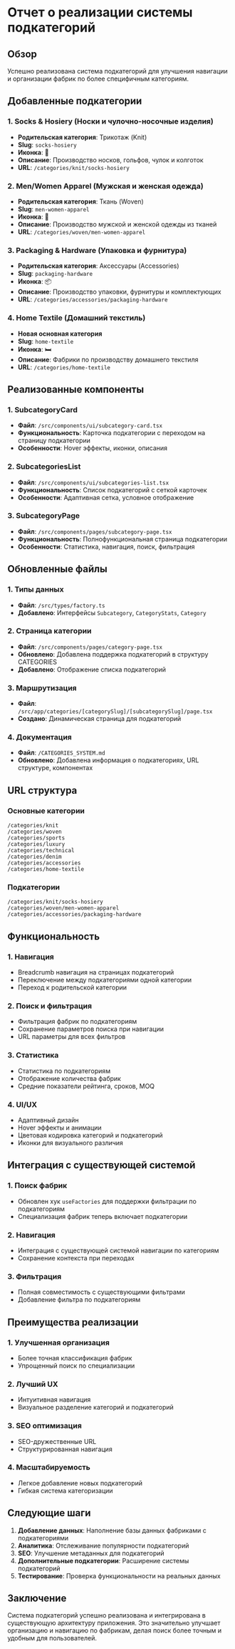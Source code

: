 # Отчет о реализации системы подкатегорий

## Обзор

Успешно реализована система подкатегорий для улучшения навигации и организации фабрик по более специфичным категориям.

## Добавленные подкатегории

### 1. Socks & Hosiery (Носки и чулочно-носочные изделия)
- **Родительская категория**: Трикотаж (Knit)
- **Slug**: `socks-hosiery`
- **Иконка**: 🧦
- **Описание**: Производство носков, гольфов, чулок и колготок
- **URL**: `/categories/knit/socks-hosiery`

### 2. Men/Women Apparel (Мужская и женская одежда)
- **Родительская категория**: Ткань (Woven)
- **Slug**: `men-women-apparel`
- **Иконка**: 👕
- **Описание**: Производство мужской и женской одежды из тканей
- **URL**: `/categories/woven/men-women-apparel`

### 3. Packaging & Hardware (Упаковка и фурнитура)
- **Родительская категория**: Аксессуары (Accessories)
- **Slug**: `packaging-hardware`
- **Иконка**: 📦
- **Описание**: Производство упаковки, фурнитуры и комплектующих
- **URL**: `/categories/accessories/packaging-hardware`

### 4. Home Textile (Домашний текстиль)
- **Новая основная категория**
- **Slug**: `home-textile`
- **Иконка**: 🛏️
- **Описание**: Фабрики по производству домашнего текстиля
- **URL**: `/categories/home-textile`

## Реализованные компоненты

### 1. SubcategoryCard
- **Файл**: `/src/components/ui/subcategory-card.tsx`
- **Функциональность**: Карточка подкатегории с переходом на страницу подкатегории
- **Особенности**: Hover эффекты, иконки, описания

### 2. SubcategoriesList
- **Файл**: `/src/components/ui/subcategories-list.tsx`
- **Функциональность**: Список подкатегорий с сеткой карточек
- **Особенности**: Адаптивная сетка, условное отображение

### 3. SubcategoryPage
- **Файл**: `/src/components/pages/subcategory-page.tsx`
- **Функциональность**: Полнофункциональная страница подкатегории
- **Особенности**: Статистика, навигация, поиск, фильтрация

## Обновленные файлы

### 1. Типы данных
- **Файл**: `/src/types/factory.ts`
- **Добавлено**: Интерфейсы `Subcategory`, `CategoryStats`, `Category`

### 2. Страница категории
- **Файл**: `/src/components/pages/category-page.tsx`
- **Обновлено**: Добавлена поддержка подкатегорий в структуру CATEGORIES
- **Добавлено**: Отображение списка подкатегорий

### 3. Маршрутизация
- **Файл**: `/src/app/categories/[categorySlug]/[subcategorySlug]/page.tsx`
- **Создано**: Динамическая страница для подкатегорий

### 4. Документация
- **Файл**: `/CATEGORIES_SYSTEM.md`
- **Обновлено**: Добавлена информация о подкатегориях, URL структуре, компонентах

## URL структура

### Основные категории
```
/categories/knit
/categories/woven
/categories/sports
/categories/luxury
/categories/technical
/categories/denim
/categories/accessories
/categories/home-textile
```

### Подкатегории
```
/categories/knit/socks-hosiery
/categories/woven/men-women-apparel
/categories/accessories/packaging-hardware
```

## Функциональность

### 1. Навигация
- Breadcrumb навигация на страницах подкатегорий
- Переключение между подкатегориями одной категории
- Переход к родительской категории

### 2. Поиск и фильтрация
- Фильтрация фабрик по подкатегориям
- Сохранение параметров поиска при навигации
- URL параметры для всех фильтров

### 3. Статистика
- Статистика по подкатегориям
- Отображение количества фабрик
- Средние показатели рейтинга, сроков, MOQ

### 4. UI/UX
- Адаптивный дизайн
- Hover эффекты и анимации
- Цветовая кодировка категорий и подкатегорий
- Иконки для визуального различия

## Интеграция с существующей системой

### 1. Поиск фабрик
- Обновлен хук `useFactories` для поддержки фильтрации по подкатегориям
- Специализация фабрик теперь включает подкатегории

### 2. Навигация
- Интеграция с существующей системой навигации по категориям
- Сохранение контекста при переходах

### 3. Фильтрация
- Полная совместимость с существующими фильтрами
- Добавление фильтра по подкатегориям

## Преимущества реализации

### 1. Улучшенная организация
- Более точная классификация фабрик
- Упрощенный поиск по специализации

### 2. Лучший UX
- Интуитивная навигация
- Визуальное разделение категорий и подкатегорий

### 3. SEO оптимизация
- SEO-дружественные URL
- Структурированная навигация

### 4. Масштабируемость
- Легкое добавление новых подкатегорий
- Гибкая система категоризации

## Следующие шаги

1. **Добавление данных**: Наполнение базы данных фабриками с подкатегориями
2. **Аналитика**: Отслеживание популярности подкатегорий
3. **SEO**: Улучшение метаданных для подкатегорий
4. **Дополнительные подкатегории**: Расширение системы подкатегорий
5. **Тестирование**: Проверка функциональности на реальных данных

## Заключение

Система подкатегорий успешно реализована и интегрирована в существующую архитектуру приложения. Это значительно улучшает организацию и навигацию по фабрикам, делая поиск более точным и удобным для пользователей.
